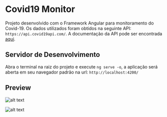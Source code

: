 # Covid19 Monitor

Projeto desenvolvido com o Framework Angular para monitoramento do Covid-19. Os dados utilizados foram obtidos na seguinte API: `https://api.covid19api.com/`. A documentação da API pode ser encontrada [aqui](https://documenter.getpostman.com/view/10808728/SzS8rjbc?version=latest#81447902-b68a-4e79-9df9-1b371905e9fa).

## Servidor de Desenvolvimento

Abra o terminal na raiz do projeto e execute `ng serve -o`, a aplicação será aberta em seu navegador padrão na url: `http://localhost:4200/` 

## Preview

![alt text](https://i.ibb.co/1QcNW94/Captura-de-Tela-2020-07-06-a-s-23-03-30.png)

![alt text](https://i.ibb.co/qDQ652x/Captura-de-Tela-2020-07-06-a-s-23-03-17.png)
